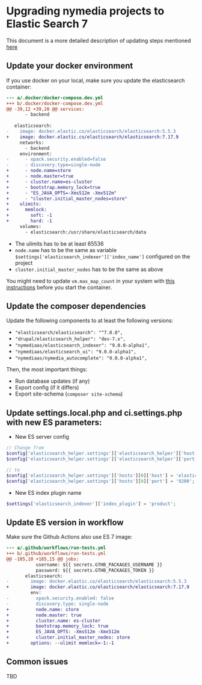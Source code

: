 # Upgrading nymedia projects to Elastic Search 7

This document is a more detailed description of updating steps mentioned [here](https://github.com/nymedia/elasticsearch_indexer/tree/9.x#upgrade-from-8x-1x-to-9x)

## Update your docker environment

If you use docker on your local, make sure you update the elasticsearch container:
```diff
--- a/.docker/docker-compose.dev.yml
+++ b/.docker/docker-compose.dev.yml
@@ -39,12 +39,20 @@ services:
       - backend
 
   elasticsearch:
-    image: docker.elastic.co/elasticsearch/elasticsearch:5.5.3
+    image: docker.elastic.co/elasticsearch/elasticsearch:7.17.9
     networks:
       - backend
     environment:
-      - xpack.security.enabled=false
-      - discovery.type=single-node
+      - node.name=store
+      - node.master=true
+      - cluster.name=es-cluster
+      - bootstrap.memory_lock=true
+      - "ES_JAVA_OPTS=-Xms512m -Xmx512m"
+      - "cluster.initial_master_nodes=store"
+    ulimits:
+      memlock:
+        soft: -1
+        hard: -1
     volumes:
       - elasticsearch:/usr/share/elasticsearch/data
```

- The ulimits has to be at least 65536
- `node.name` has to be the same as variable `$settings['elasticsearch_indexer']['index_name']` configured on the project
- `cluster.initial_master_nodes` has to be the same as above

You might need to update `vm.max_map_count` in your system with [this instructions](https://www.elastic.co/guide/en/elasticsearch/reference/7.17/docker.html#_set_vm_max_map_count_to_at_least_262144)
before you start the container.


## Update the composer dependencies

Update the following components to at least the following versions:
- `"elasticsearch/elasticsearch": "^7.0.0",`
- `"drupal/elasticsearch_helper": "dev-7.x",`
- `"nymediaas/elasticsearch_indexer": "9.0.0-alpha1",`
- `"nymediaas/elasticsearch_ui": "9.0.0-alpha1",`
- `"nymediaas/nymedia_autocomplete": "9.0.0-alpha1",`

Then, the most important things:
- Run database updates (if any)
- Export config (if it differs)
- Export site-schema (`composer site-schema`)

## Update settings.local.php and ci.settings.php with new ES parameters:

- New ES server config
```php
// Change from
$config['elasticsearch_helper.settings']['elasticsearch_helper']['host'] = 'elasticsearch';
$config['elasticsearch_helper.settings']['elasticsearch_helper']['port'] = '9200';

// to
$config['elasticsearch_helper.settings']['hosts'][0]['host'] = 'elasticsearch';
$config['elasticsearch_helper.settings']['hosts'][0]['port'] = '9200';
```
- New ES index plugin name
```php
$settings['elasticsearch_indexer']['index_plugin'] = 'product';
```


## Update ES version in workflow

Make sure the Github Actions also use ES 7 image:
```diff
--- a/.github/workflows/run-tests.yml
+++ b/.github/workflows/run-tests.yml
@@ -185,10 +185,15 @@ jobs:
           username: ${{ secrets.GTHB_PACKAGES_USERNAME }}
           password: ${{ secrets.GTHB_PACKAGES_TOKEN }}
       elasticsearch:
-        image: docker.elastic.co/elasticsearch/elasticsearch:5.5.3
+        image: docker.elastic.co/elasticsearch/elasticsearch:7.17.9
         env:
-          xpack.security.enabled: false
-          discovery.type: single-node
+          node.name: store
+          node.master: true
+          cluster.name: es-cluster
+          bootstrap.memory_lock: true
+          ES_JAVA_OPTS: -Xms512m -Xmx512m
+          cluster.initial_master_nodes: store
+        options: --ulimit memlock=-1:-1
```


## Common issues
TBD
